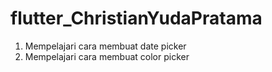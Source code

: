 # flutter_ChristianYudaPratama

1. Mempelajari cara membuat date picker
2. Mempelajari cara membuat color picker

